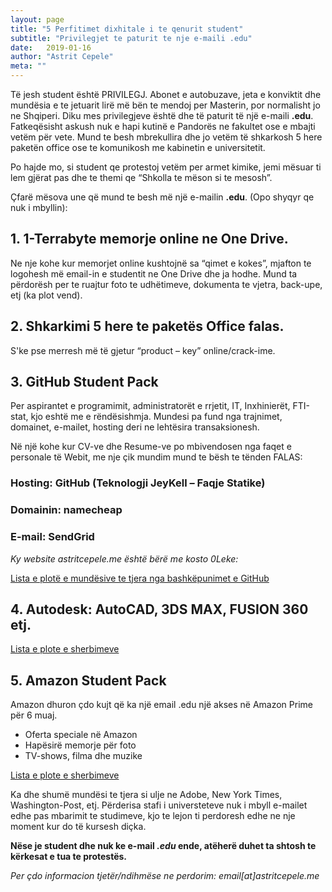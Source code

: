 ```yaml
---
layout: page
title: "5 Perfitimet dixhitale i te qenurit student"
subtitle: "Privilegjet te paturit te nje e-maili .edu"
date:   2019-01-16
author: "Astrit Cepele"
meta: ""
---
```

Të jesh student është PRIVILEGJ. Abonet e autobuzave, jeta e konviktit dhe mundësia e te jetuarit lirë më bën te mendoj per Masterin, por normalisht jo ne Shqiperi. 
Diku mes privilegjeve është dhe të paturit të një e-maili **.edu**. Fatkeqësisht askush nuk e hapi kutinë e Pandorës ne fakultet ose e mbajti vetëm për vete. Mund te besh mbrekullira dhe jo vetëm të shkarkosh 5 here paketën office ose te komunikosh me kabinetin e universitetit.

Po hajde mo, si student qe protestoj vetëm per armet kimike, jemi mësuar ti lem gjërat pas dhe te themi qe “Shkolla te mëson si te mesosh”. 

Çfarë mësova une që mund te besh më një e-mailin **.edu**. (Opo shyqyr qe nuk i mbyllin):

## 1. 1-Terrabyte memorje online ne One Drive. 

Ne nje kohe kur memorjet online kushtojnë sa “qimet e kokes”, mjafton te logohesh më email-in e studentit ne One Drive dhe ja hodhe.
Mund ta përdorësh per te ruajtur foto te udhëtimeve, dokumenta te vjetra, back-upe, etj (ka plot vend).

## 2. Shkarkimi 5 here te paketës Office falas.
S'ke pse merresh më të gjetur “product – key” online/crack-ime.

## 3. GitHub Student Pack
Per aspirantet e programimit, administratorët e rrjetit, IT, Inxhinierët, FTI-stat, kjo eshtë me e rëndësishmja. Mundesi pa fund nga trajnimet, domainet, e-mailet, hosting deri ne lehtësira transaksionesh.

Në një kohe kur CV-ve dhe Resume-ve po mbivendosen nga faqet e personale të Webit, me nje çik mundim mund te bësh te tënden FALAS:

### Hosting: GitHub (Teknologji JeyKell – Faqje Statike)
### Domainin: namecheap
### E-mail: SendGrid

*Ky website astritcepele.me është bërë me kosto 0Leke:*

[Lista e plotë e mundësive te tjera nga bashkëpunimet e GitHub](https://education.github.com/pack)

## 4. Autodesk: AutoCAD, 3DS MAX, FUSION 360 etj.

[Lista e plote e sherbimeve](https://www.autodesk.com/education/free-software/featured)

## 5. Amazon Student Pack
Amazon dhuron çdo kujt që ka një email .edu një akses në Amazon Prime për 6 muaj.
- Oferta speciale në Amazon
- Hapësirë memorje për foto
- TV-shows, filma dhe muzike

[Lista e plote e sherbimeve](https://www.amazon.com/amazonprime?_encoding=UTF8&primeCampaignId=studentWlpPrimeRedir&ref_=as_li_ss_tl&ref_=st_wlp_pr_redir&tag=techforus-20)


Ka dhe shumë mundësi te tjera si ulje ne Adobe, New York Times, Washington-Post, etj. Përderisa stafi i universteteve nuk i mbyll e-mailet edhe pas mbarimit te studimeve, kjo te lejon ti perdoresh edhe ne nje moment kur do të kursesh diçka. 

**Nëse je student dhe nuk ke e-mail *.edu* ende, atëherë duhet ta shtosh te kërkesat e tua te protestës.**

*Per çdo informacion tjetër/ndihmëse ne perdorim: email[at]astritcepele.me*
